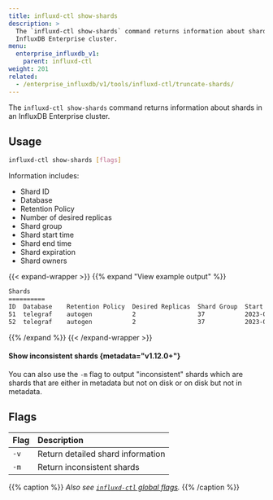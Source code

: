 ```yaml
---
title: influxd-ctl show-shards
description: >
  The `influxd-ctl show-shards` command returns information about shards in an
  InfluxDB Enterprise cluster.
menu:
  enterprise_influxdb_v1:
    parent: influxd-ctl
weight: 201
related:
  - /enterprise_influxdb/v1/tools/influxd-ctl/truncate-shards/
---
```


The `influxd-ctl show-shards` command returns information about shards in an
InfluxDB Enterprise cluster.

## Usage

```sh
influxd-ctl show-shards [flags]
```

Information includes:

- Shard ID
- Database
- Retention Policy
- Number of desired replicas
- Shard group
- Shard start time
- Shard end time
- Shard expiration
- Shard owners

{{< expand-wrapper >}}
{{% expand "View example output" %}}
```sh
Shards
==========
ID  Database    Retention Policy  Desired Replicas  Shard Group  Start                 End                   Expires               Owners
51  telegraf    autogen           2                 37           2023-01-01T00:00:00Z  2023-01-08T00:00:00Z  2023-07-08T00:00:00Z  [{26 data1:8088} {33 data3:8088}]
52  telegraf    autogen           2                 37           2023-01-01T00:00:00Z  2023-01-08T00:00:00Z  2023-07-08T00:00:00Z  [{5 data2:8088} {26 data1:8088}]
```
{{% /expand %}}
{{< /expand-wrapper >}}

#### Show inconsistent shards {metadata="v1.12.0+"}

You can also use the `-m` flag to output "inconsistent" shards which are shards
that are either in metadata but not on disk or on disk but not in metadata.

## Flags

| Flag | Description                       |
| :--- | :-------------------------------- |
| `-v` | Return detailed shard information |
| `-m` | Return inconsistent shards |

{{% caption %}}
_Also see [`influxd-ctl` global flags](/enterprise_influxdb/v1/tools/influxd-ctl/#influxd-ctl-global-flags)._
{{% /caption %}}

